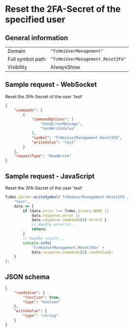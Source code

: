 # Reset the 2FA-Secret of the specified user

## General information

|  |  |
| - | - |
| Domain | `"TcHmiUserManagement"` |
| Full symbol path | `"TcHmiUserManagement.Reset2FA"` |
| Visibility | AlwaysShow |

## Sample request - WebSocket

Reset the 2FA-Secret of the user 'test'
```json
{
    "commands": [
        {
            "commandOptions": [
                "SendErrorMessage",
                "SendWriteValue"
            ],
            "symbol": "TcHmiUserManagement.Reset2FA",
            "writeValue": "test"
        }
    ],
    "requestType": "ReadWrite"
}
```

## Sample request - JavaScript

Reset the 2FA-Secret of the user 'test'
```javascript
TcHmi.Server.writeSymbol('TcHmiUserManagement.Reset2FA',
    "test",
    data => {
        if (data.error !== TcHmi.Errors.NONE ||
            data.response.error ||
            data.response.commands[0].error) {
            // Handle error(s)...
            return;
        }
        // Handle result...
        console.info(
            'TcHmiUserManagement.Reset2FA=' +
            data.response.commands[0].readValue);
    }
);
```

## JSON schema

```json
{
    "readValue": {
        "function": true,
        "type": "boolean"
    },
    "writeValue": {
        "type": "string"
    }
}
```
